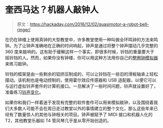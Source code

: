 # 奎西马达？机器人敲钟人

> 原文：<https://hackaday.com/2016/12/02/quasimotor-a-robot-bell-ringer/>

在仍在钟楼上使用真钟的大型教堂中，许多教堂使用一种叫做全环鸣钟的方法来鸣钟。为了让钟声准确地在正确的时间响起，钟声是通过将整个钟声摆动几乎完整的 360 度来敲响的。这有助于缓解这样一个事实，即很多时候，铃铛的重量要大于摇铃铛的人。然而，如果你没有钟楼，你可以用这种方法用你自己的[整圈钟模拟器](https://tinkerings.org/2016/11/05/full-circle-bell-simulator/)来练习敲钟。

铃铛的框架是由一些剩余的铝挤压制成的，可以让铃铛在一些旧的滑板轴承上轻松摆动。该机制也是电动控制的，使用霍尔效应传感器和 USB 适配器，以便它可以与运行虚拟铃声套件的计算机接口。一旦解决了一些时间问题，铃声就设置好了，准备练习[铃声变化](https://en.wikipedia.org/wiki/Change_ringing)。

如果你和我们一样着迷于发现有完整的软件套件可以用来模拟敲钟，以及围绕着我们大多数人可能不会在周日走过教堂以外的事情建立的整个文化，那么这些年来已经有了数量惊人的其他与钟相关的项目。钟声被赋予了 MIDI 接口和机器人化的 T2，其他教堂乐器如 T4 管风琴几乎是从零开始创造的。